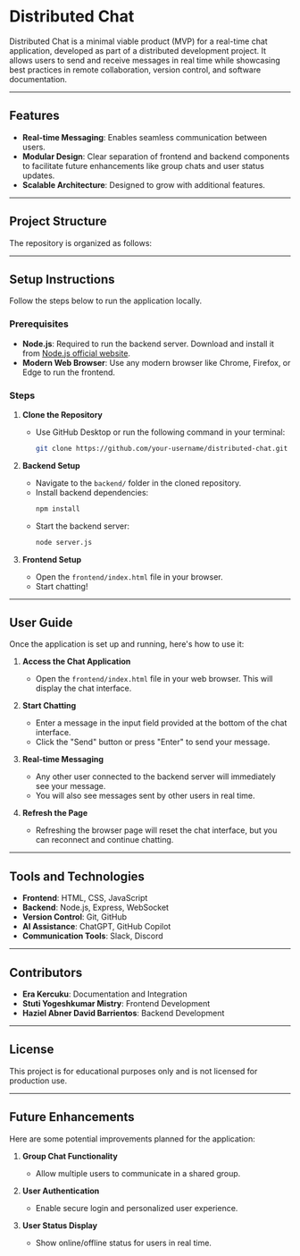 # Distributed Chat

Distributed Chat is a minimal viable product (MVP) for a real-time chat application, developed as part of a distributed development project. It allows users to send and receive messages in real time while showcasing best practices in remote collaboration, version control, and software documentation.

---

## Features

- **Real-time Messaging**: Enables seamless communication between users.
- **Modular Design**: Clear separation of frontend and backend components to facilitate future enhancements like group chats and user status updates.
- **Scalable Architecture**: Designed to grow with additional features.

---

## Project Structure

The repository is organized as follows:


---

## Setup Instructions

Follow the steps below to run the application locally.

### Prerequisites
- **Node.js**: Required to run the backend server. Download and install it from [Node.js official website](https://nodejs.org/).
- **Modern Web Browser**: Use any modern browser like Chrome, Firefox, or Edge to run the frontend.

### Steps

1. **Clone the Repository**
   - Use GitHub Desktop or run the following command in your terminal:
     ```bash
     git clone https://github.com/your-username/distributed-chat.git
     ```

2. **Backend Setup**
   - Navigate to the `backend/` folder in the cloned repository.
   - Install backend dependencies:
     ```bash
     npm install
     ```
   - Start the backend server:
     ```bash
     node server.js
     ```

3. **Frontend Setup**
   - Open the `frontend/index.html` file in your browser.
   - Start chatting!

---

## User Guide

Once the application is set up and running, here's how to use it:

1. **Access the Chat Application**
   - Open the `frontend/index.html` file in your web browser. This will display the chat interface.

2. **Start Chatting**
   - Enter a message in the input field provided at the bottom of the chat interface.
   - Click the "Send" button or press "Enter" to send your message.

3. **Real-time Messaging**
   - Any other user connected to the backend server will immediately see your message.
   - You will also see messages sent by other users in real time.

4. **Refresh the Page**
   - Refreshing the browser page will reset the chat interface, but you can reconnect and continue chatting.

---

## Tools and Technologies

- **Frontend**: HTML, CSS, JavaScript
- **Backend**: Node.js, Express, WebSocket
- **Version Control**: Git, GitHub
- **AI Assistance**: ChatGPT, GitHub Copilot
- **Communication Tools**: Slack, Discord

---

## Contributors

- **Era Kercuku**: Documentation and Integration
- **Stuti Yogeshkumar Mistry**: Frontend Development
- **Haziel Abner David Barrientos**: Backend Development

---

## License

This project is for educational purposes only and is not licensed for production use.

---

## Future Enhancements

Here are some potential improvements planned for the application:

1. **Group Chat Functionality**
   - Allow multiple users to communicate in a shared group.

2. **User Authentication**
   - Enable secure login and personalized user experience.

3. **User Status Display**
   - Show online/offline status for users in real time.

